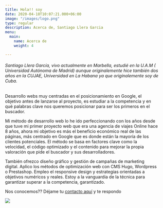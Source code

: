 ```yaml
---
title: Hola!! soy
date: 2020-04-18T10:07:21.000+06:00
image: "/images/logo.png"
type: regular
description: Acerca de, Santiago Llera Garcia
menu:
  main:
    name: Acerca de
    weight: 4

---
```

###### Santiago Llera García, vivo actualmente en Marbella, estudié en la U.A.M ( Universidad Autónoma de Madrid) aunque originalemente hice también dos años en la CUJAE, Universidad en La Habana ya que originalemente soy de Cuba.

Desarrollo webs muy centradas en el posicionamiento en Google, el objetivo antes de lanzarse al proyecto, es estudiar a la competencia y en qué palabras clave nos queremos posicionar para ser los primeros en el buscador.

Mi método de desarrollo web lo he ido perfeccionando con los años desde que tuve mi primer proyecto web que era una agencia de viajes Online hace 8 años, ahora mi objetivo es más el beneficio económico real de las páginas, más centrado en Google que es donde están la mayoría de los clientes potenciales. El método se basa en factores clave como la velocidad, el código optimizado y el contenido para mejorar la propia valoración que pide el buscador y sus desarrolladores.

También ofrezco diseño gráfico y gestión de campañas de marketing digital. Aplico los métodos de optimización web con CMS Hugo, Wordpress o Prestashop. Empleo el responsive design y estrategias orientadas a objetivos numéricos y reales. Estoy a la vanguardia de la técnica para garantizar superar a la competencia, garantizado.

Nos conocemos?? Déjame tu [contacto aquí](https://www.googleate.es/contact/ "Contacto") y te respondo

![](/images/linked.jpg)